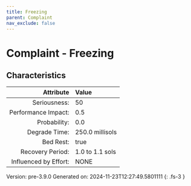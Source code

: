```yaml
---
title: Freezing
parent: Complaint
nav_exclude: false
---
```

# Complaint - Freezing

## Characteristics

| Attribute      | Value |
|--------:|:------|
|Seriousness:|50|
|Performance Impact:|0.5|
|Probability:|0.0|
|Degrade Time:|250.0 millisols|
|Bed Rest:|true|
|Recovery Period:|1.0 to 1.1 sols|
|Influenced by Effort:|NONE|
 

Version: pre-3.9.0 Generated on: 2024-11-23T12:27:49.5801111
{: .fs-3 }
